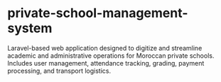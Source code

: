 # private-school-management-system
Laravel-based web application designed to digitize and streamline academic and administrative operations for Moroccan private schools. Includes user management, attendance tracking, grading, payment processing, and transport logistics.
